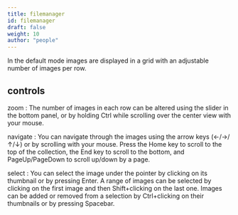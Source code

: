 ```yaml
---
title: filemanager
id: filemanager
draft: false
weight: 10
author: "people"
---
```


In the default mode images are displayed in a grid with an adjustable number of images per row.

## controls

zoom
: The number of images in each row can be altered using the slider in the bottom panel, or by holding Ctrl while scrolling over the center view with your mouse.

navigate
: You can navigate through the images using the arrow keys (←/→/↑/↓) or by scrolling with your mouse. Press the Home key to scroll to the top of the collection, the End key to scroll to the bottom, and PageUp/PageDown to scroll up/down by a page.

select
: You can select the image under the pointer by clicking on its thumbnail or by pressing Enter. A range of images can be selected by clicking on the first image and then Shift+clicking on the last one. Images can be added or removed from a selection by Ctrl+clicking on their thumbnails or by pressing Spacebar.
